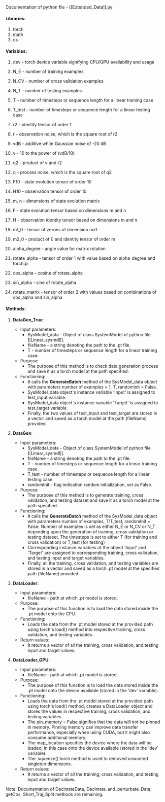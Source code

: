 Documentation of python file - [[Extended_Data]].py


#### Libraries:
1) torch
2) math
3) os


#### Variables:
1) dev - torch device variable signifying CPU/GPU availability and usage

2) N_E - number of training examples
3) N_CV - number of cross validation examples
4) N_T - number of testing examples
5) T - number of timesteps or sequence length for a linear training case
6) T_test - number of timesteps or sequence length for a linear testing case
7) r2 - identity tensor of order 1
8) r - observation noise, which is the square root of r2
9) vdB - additive white Gaussian noise of -20 dB
10) v - 10 to the power of (vdB/10)
11) q2 - product of v and r2
12) q - process noise, which is the square root of q2
13) F10 - state evolution tensor of order 10
14) H10 - observation tensor of order 10
15) m, n - dimensions of state evolution matrix
16) F - state evolution tensor based on dimensions m and n
17) H - observation identity tensor based on dimensions m and n
18) m1_0 - tensor of zeroes of dimension mx1
19) m2_0 - product of 0 and identity tensor of order m

20) alpha_degree - angle value for matrix rotation
21) rotate_alpha - tensor of order 1 with value based on alpha_degree and torch.pi
22) cos_alpha - cosine of rotate_alpha
23) sin_alpha - sine of rotate_alpha
24) rotate_matrix - tensor of order 2 with values based on combinations of cos_alpha and sin_alpha


#### Methods:
1) __DataGen_True__:
	-  Input parameters:
		- SysModel_data - Object of class SystemModel of python file [[Linear_sysmdl]].
		- fileName - a string denoting the path to the .pt file.
		- T - number of timesteps or sequence length for a linear training case.
	- Purpose:
		- The purpose of this method is to check data generation process and save it as a torch model at the path specified.
	- Functioning:
		- It calls the __GenerateBatch__ method of the SysModel_data object with parameters number of examples = 1, T, randomInit = False.
		- SysModel_data object's instance variable 'Input' is assigned to test_input variable.
		- SysModel_data object's instance variable 'Target' is assigned to test_target variable.
		- Finally, the two values of test_input and test_target are stored in a vector and saved as a torch model at the path (fileName) provided.

2) __DataGen__:
	- Input parameters:
		- SysModel_data - Object of class SystemModel of python file [[Linear_sysmdl]].
		- fileName - a string denoting the path to the .pt file.
		- T - number of timesteps or sequence length for a linear training case.
		- T_test - number of timesteps or sequence length for a linear testing case.
		- randomInit - flag indication random initialization, set as False.
	- Purpose:
		- The purpose of this method is to generate training, cross validation, and testing dataset and save it as a torch model at the path specified.
	- Functioning:
		- It calls the __GenerateBatch__ method of the SysModel_data object with parameters number of examples, T/T_test, randomInit = False.  Number of examples is set as either N_E or N_CV or N_T depending upon the generation of training, cross validation or testing dataset. The timesteps is set to either T (for training and cross validation) or T_test (for testing)
		- Corresponding instance variables of the object 'Input' and 'Target' are assigned to corresponding training, cross validation, and testing input and target variables.
		- Finally, all the training, cross validation, and testing variables are stored in a vector and saved as a torch .pt model at the specified path (fileName) provided.

3) __DataLoader__:
	- Input parameters:
		- fileName - path at which .pt model is stored.
	- Purpose:
		- The purpose of this function is to load the data stored inside the .pt model onto the CPU.
	- Functioning:
		- Loads the data from the .pt model stored at the provided path using torch's load() method into respective training, cross validation, and testing variables.
	- Return values:
		- It returns a vector of all the training, cross validation, and testing input and target values.

4) __DataLoader_GPU__:
	- Input parameters:
		- fileName - path at which .pt model is stored.
	- Purpose:
		- The purpose of this function is to load the data stored inside the .pt model onto the device available (stored in the 'dev' variable).
	- Functioning:
		- Loads the data from the .pt model stored at the provided path using torch's load() method, creates a DataLoader object and stores the values in respective training, cross validation, and testing variables.
		- The pin_memory = False signifies that the data will not be pinned in memory. Pinning memory can improve data transfer performance, especially when using CUDA, but it might also consume additional memory.
		- The map_location specifies the device where the data will be loaded, in this case onto the device available (stored in the 'dev' variable).
		- The .squeeze() torch method is used to removed unwanted singleton dimensions.
	- Return values:
		- It returns a vector of all the training, cross validation, and testing input and target values.



Note: Documentation of DecimateData, Decimate_and_perturbate_Data, getObs, Short_Traj_Split methods are remaining.